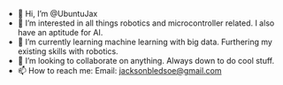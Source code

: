 - 👋 Hi, I’m @UbuntuJax
- 👀 I’m interested in all things robotics and microcontroller related. I also have an aptitude for AI.
- 🌱 I’m currently learning machine learning with big data. Furthering my existing skills with robotics.
- 💞️ I’m looking to collaborate on anything. Always down to do cool stuff.
- 📫 How to reach me: Email: jacksonbledsoe@gmail.com

<!---
UbuntuJax/UbuntuJax is a ✨ special ✨ repository because its `README.md` (this file) appears on your GitHub profile.
You can click the Preview link to take a look at your changes.
--->
